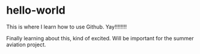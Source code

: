 # hello-world

This is where I learn how to use Github. Yay!!!!!!!!

Finally learning about this, kind of excited. Will be important for the summer aviation project. 
